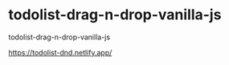 # todolist-drag-n-drop-vanilla-js
todolist-drag-n-drop-vanilla-js

https://todolist-dnd.netlify.app/
